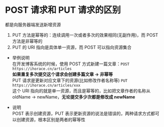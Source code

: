 # POST 请求和 PUT 请求的区别  
都是向服务器端发送新增资源  
1. PUT 方法是幂等的：连续调用一次或者多次的效果相同(无副作用)，而 POST 方法是非幂等的  
2. PUT 的 URI 指向是具体单一资源，而 POST 可以指向资源集合  

- 举例说明  
  在开发博客系统的时候，使用 POST 方式新建一篇文章：`POST https://ihorace.cn/articles`  
  **如果重复多次提交这个请求会创建多篇文章 -> 非幂等**  
  PUT 请求是更新对应文章下的资源(比如修改作者名称等) `PUT https://ihorace.cn/articles/xxx`  
  这个 URI 指向的就是单一资源，而且是幂等的，比如把文章作者的名称从 oldName -> newName，**无论提交多少次都是修改成 newName**  

- 说明  
  POST 表示创建资源，PUT 表示更新资源的说法是错误的，两种请求方式都可以创建资源，根本区别是两者的幂等性  